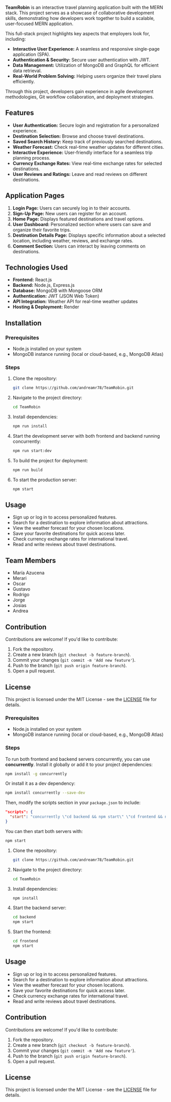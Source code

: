**TeamRobin** is an interactive travel planning application built with the MERN stack. This project serves as a showcase of collaborative development skills, demonstrating how developers work together to build a scalable, user-focused MERN application. 

This full-stack project highlights key aspects that employers look for, including:
- **Interactive User Experience:** A seamless and responsive single-page application (SPA).
- **Authentication & Security:** Secure user authentication with JWT.
- **Data Management:** Utilization of MongoDB and GraphQL for efficient data retrieval.
- **Real-World Problem Solving:** Helping users organize their travel plans efficiently.

Through this project, developers gain experience in agile development methodologies, Git workflow collaboration, and deployment strategies. 

## Features
- **User Authentication:** Secure login and registration for a personalized experience.
- **Destination Selection:** Browse and choose travel destinations.
- **Saved Search History:** Keep track of previously searched destinations.
- **Weather Forecast:** Check real-time weather updates for different cities.
- **Interactive Experience:** User-friendly interface for a seamless trip planning process.
- **Currency Exchange Rates:** View real-time exchange rates for selected destinations.
- **User Reviews and Ratings:** Leave and read reviews on different destinations.

## Application Pages
1. **Login Page:** Users can securely log in to their accounts.
2. **Sign-Up Page:** New users can register for an account.
3. **Home Page:** Displays featured destinations and travel options.
4. **User Dashboard:** Personalized section where users can save and organize their favorite trips.
5. **Destination Details Page:** Displays specific information about a selected location, including weather, reviews, and exchange rates.
6. **Comment Section:** Users can interact by leaving comments on destinations.

## Technologies Used
- **Frontend:** React.js
- **Backend:** Node.js, Express.js
- **Database:** MongoDB with Mongoose ORM
- **Authentication:** JWT (JSON Web Token)
- **API Integration:** Weather API for real-time weather updates
- **Hosting & Deployment:** Render

## Installation
### Prerequisites
- Node.js installed on your system
- MongoDB instance running (local or cloud-based, e.g., MongoDB Atlas)

### Steps
1. Clone the repository:
   ```sh
   git clone https://github.com/andreamr78/TeamRobin.git
   ```
2. Navigate to the project directory:
   ```sh
   cd TeamRobin
   ```
3. Install dependencies:
   ```sh
   npm run install
   ```
4. Start the development server with both frontend and backend running concurrently:
   ```sh
   npm run start:dev
   ```
5. To build the project for deployment:
   ```sh
   npm run build
   ```
6. To start the production server:
   ```sh
   npm start
   ```

## Usage
- Sign up or log in to access personalized features.
- Search for a destination to explore information about attractions.
- View the weather forecast for your chosen locations.
- Save your favorite destinations for quick access later.
- Check currency exchange rates for international travel.
- Read and write reviews about travel destinations.

## Team Members
- María Azucena
- Merari
- Oscar
- Gustavo
- Rodrigo
- Jorge
- Josias
- Andrea

## Contribution
Contributions are welcome! If you'd like to contribute:
1. Fork the repository.
2. Create a new branch (`git checkout -b feature-branch`).
3. Commit your changes (`git commit -m 'Add new feature'`).
4. Push to the branch (`git push origin feature-branch`).
5. Open a pull request.

## License
This project is licensed under the MIT License - see the [LICENSE](LICENSE) file for details.
### Prerequisites
- Node.js installed on your system
- MongoDB instance running (local or cloud-based, e.g., MongoDB Atlas)

### Steps
To run both frontend and backend servers concurrently, you can use **concurrently**. Install it globally or add it to your project dependencies:
```sh
npm install -g concurrently
```
Or install it as a dev dependency:
```sh
npm install concurrently --save-dev
```
Then, modify the scripts section in your `package.json` to include:
```json
"scripts": {
  "start": "concurrently \"cd backend && npm start\" \"cd frontend && npm start\""
}
```
You can then start both servers with:
```sh
npm start
```
1. Clone the repository:
   ```sh
   git clone https://github.com/andreamr78/TeamRobin.git
   ```
2. Navigate to the project directory:
   ```sh
   cd TeamRobin
   ```
3. Install dependencies:
   ```sh
   npm install
   ```
4. Start the backend server:
   ```sh
   cd backend
   npm start
   ```
5. Start the frontend:
   ```sh
   cd frontend
   npm start
   ```

## Usage
- Sign up or log in to access personalized features.
- Search for a destination to explore information about attractions.
- View the weather forecast for your chosen locations.
- Save your favorite destinations for quick access later.
- Check currency exchange rates for international travel.
- Read and write reviews about travel destinations.

## Contribution
Contributions are welcome! If you'd like to contribute:
1. Fork the repository.
2. Create a new branch (`git checkout -b feature-branch`).
3. Commit your changes (`git commit -m 'Add new feature'`).
4. Push to the branch (`git push origin feature-branch`).
5. Open a pull request.

## License
This project is licensed under the MIT License - see the [LICENSE](LICENSE) file for details.

